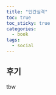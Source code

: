 ```yaml
---
title: "인간실격"
toc: true
toc_sticky: true
categories:
  - book
tags:
  - social
---
```


## 후기

tbw



